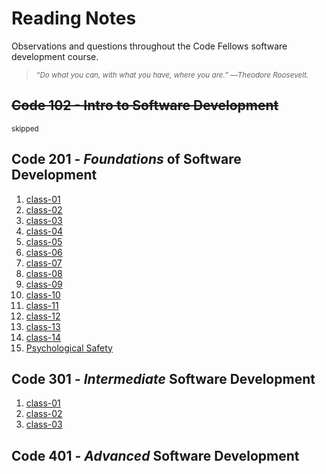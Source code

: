 # Reading Notes
Observations and questions throughout the Code Fellows software development course.

> <sub>*“Do what you can, with what you have, where you are.” ―Theodore Roosevelt.*</sub>

## ~~Code 102 - Intro to Software Development~~
<sub>skipped</sub>

## Code 201 - *Foundations* of Software Development
1. [class-01](./class-01.md)
2. [class-02](./class-02.md)
3. [class-03](./class-03.md)
4. [class-04](./class-04.md)
5. [class-05](./class-05.md)
6. [class-06](./class-06.md)
7. [class-07](./class-07.md)
8. [class-08](./class-08.md)
9. [class-09](./class-09.md)
10. [class-10](./class-10.md)
11. [class-11](./class-11.md)
12. [class-12](./class-12.md)
13. [class-13](./class-13.md)
14. [class-14](./class-14.md)
15. [Psychological Safety](./psychological-safety.md)

## Code 301 - *Intermediate* Software Development
1. [class-01](./301-01.md)
2. [class-02](./301-02.md)
3. [class-03](./301-03.md)


## Code 401 - *Advanced* Software Development
